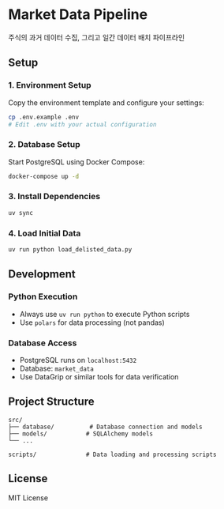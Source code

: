# Market Data Pipeline

주식의 과거 데이터 수집, 그리고 일간 데이터 배치 파이프라인

## Setup

### 1. Environment Setup

Copy the environment template and configure your settings:
```bash
cp .env.example .env
# Edit .env with your actual configuration
```

### 2. Database Setup

Start PostgreSQL using Docker Compose:
```bash
docker-compose up -d
```

### 3. Install Dependencies

```bash
uv sync
```

### 4. Load Initial Data

```bash
uv run python load_delisted_data.py
```

## Development

### Python Execution
- Always use `uv run python` to execute Python scripts
- Use `polars` for data processing (not pandas)

### Database Access
- PostgreSQL runs on `localhost:5432`
- Database: `market_data`
- Use DataGrip or similar tools for data verification

## Project Structure

```
src/
├── database/          # Database connection and models
├── models/           # SQLAlchemy models
└── ...

scripts/              # Data loading and processing scripts
```

## License

MIT License
